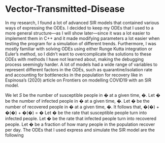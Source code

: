 # Vector-Transmitted-Disease

In my research, I found a lot of advanced SIR models that contained various ways of expressing the ODEs. I decided to keep my ODEs that I used to a more general structure—as I will show later—since it was a lot easier to implement them in C++ and it made modifying parameters a lot easier when testing the program for a simulation of different trends. Furthermore, I was mostly familiar with solving ODEs using either Runge Kutta integration or Euler’s method, so I didn’t want to overcomplicate the solutions to these ODEs with methods I have not learned about, making the debugging process seemingly harder. A lot of models had a wide range of variables to represent different factors in the ODEs, such as quarantine/isolation rate and accounting for bottlenecks in the population for recovery like in Espinosa’s (2020) article on Frontiers on modelling COVID19 with an SIR model.

We let $S$ be the number of susceptible people in � at a given time, �. Let � be the number
of infected people in � at a given time, �. Let � be the number of recovered people in � at a given
time, �. It follows that, �(�) + �(�) + �(�) = � Let � be the rate that susceptible people turn into
infected people. Let � be the rate that infected people turn into recovered people. Let � be a
fraction of how many people in the population recover per day. The ODEs that I used express
and simulate the SIR model are the following
